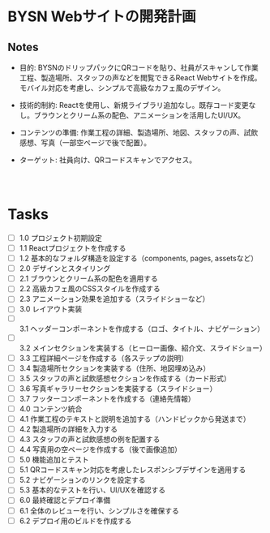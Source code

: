 # BYSN Webサイトの開発計画

## Notes

* 目的: BYSNのドリップパックにQRコードを貼り、社員がスキャンして作業工程、製造場所、スタッフの声などを閲覧できるReact Webサイトを作成。モバイル対応を考慮し、シンプルで高級なカフェ風のデザイン。
* 技術的制約: Reactを使用し、新規ライブラリ追加なし。既存コード変更なし。ブラウンとクリーム系の配色、アニメーションを活用したUI/UX。
* コンテンツの準備: 作業工程の詳細、製造場所、地図、スタッフの声、試飲感想、写真（一部空ページで後で配置）。
* ターゲット: 社員向け、QRコードスキャンでアクセス。



    ```mermaid



# Tasks

* [ ] 1.0 プロジェクト初期設定
* [ ] 1.1 Reactプロジェクトを作成する
* [ ] 1.2 基本的なフォルダ構造を設定する（components, pages, assetsなど）
* [ ] 2.0 デザインとスタイリング
* [ ] 2.1 ブラウンとクリーム系の配色を適用する
* [ ] 2.2 高級カフェ風のCSSスタイルを作成する
* [ ] 2.3 アニメーション効果を追加する（スライドショーなど）
* [ ] 3.0 レイアウト実装
* [ ] 3.1 ヘッダーコンポーネントを作成する（ロゴ、タイトル、ナビゲーション）
* [ ] 3.2 メインセクションを実装する（ヒーロー画像、紹介文、スライドショー）
* [ ] 3.3 工程詳細ページを作成する（各ステップの説明）
* [ ] 3.4 製造場所セクションを実装する（住所、地図埋め込み）
* [ ] 3.5 スタッフの声と試飲感想セクションを作成する（カード形式）
* [ ] 3.6 写真ギャラリーセクションを実装する（スライドショー）
* [ ] 3.7 フッターコンポーネントを作成する（連絡先情報）
* [ ] 4.0 コンテンツ統合
* [ ] 4.1 作業工程のテキストと説明を追加する（ハンドピックから発送まで）
* [ ] 4.2 製造場所の詳細を入力する
* [ ] 4.3 スタッフの声と試飲感想の例を配置する
* [ ] 4.4 写真用の空ページを作成する（後で画像追加）
* [ ] 5.0 機能追加とテスト
* [ ] 5.1 QRコードスキャン対応を考慮したレスポンシブデザインを適用する
* [ ] 5.2 ナビゲーションのリンクを設定する
* [ ] 5.3 基本的なテストを行い、UI/UXを確認する
* [ ] 6.0 最終確認とデプロイ準備
* [ ] 6.1 全体のレビューを行い、シンプルさを確保する
* [ ] 6.2 デプロイ用のビルドを作成する

